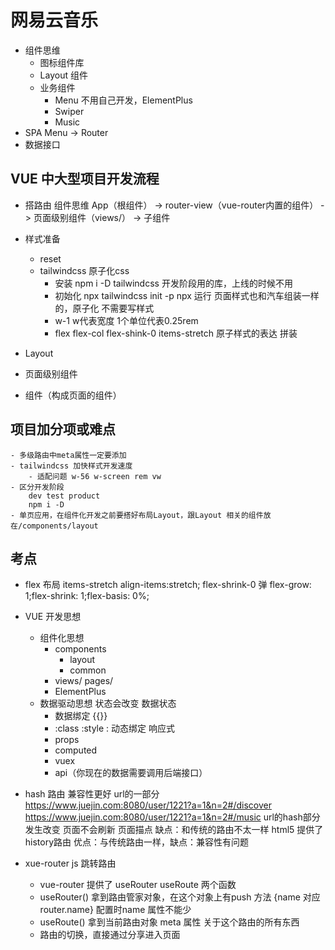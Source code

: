 # 网易云音乐

- 组件思维
    - 图标组件库
    - Layout 组件
    - 业务组件
        - Menu 不用自己开发，ElementPlus
        - Swiper
        - Music
- SPA
    Menu -> Router
- 数据接口

## VUE 中大型项目开发流程

- 搭路由    组件思维
    App（根组件） -> router-view（vue-router内置的组件） -> 页面级别组件（views/） -> 子组件

- 样式准备
    - reset 
    - tailwindcss 原子化css
        - 安装
        npm i -D tailwindcss 开发阶段用的库，上线的时候不用
        - 初始化
        npx tailwindcss init -p
        npx 运行
        页面样式也和汽车组装一样的，原子化 不需要写样式
        - w-1 w代表宽度 1个单位代表0.25rem
        - flex flex-col flex-shink-0 items-stretch 原子样式的表达 拼装

- Layout
- 页面级别组件
- 组件（构成页面的组件）

## 项目加分项或难点
    - 多级路由中meta属性一定要添加
    - tailwindcss 加快样式开发速度
        - 适配问题 w-56 w-screen rem vw
    - 区分开发阶段
        dev test product
        npm i -D
    - 单页应用，在组件化开发之前要搭好布局Layout，跟Layout 相关的组件放在/components/layout
## 考点
- flex 布局
    items-stretch align-items:stretch;
    flex-shrink-0
    弹 flex-grow: 1;flex-shrink: 1;flex-basis: 0%;
- VUE 开发思想
    - 组件化思想
        - components
            - layout
            - common
        - views/ pages/
        - ElementPlus
    - 数据驱动思想 状态会改变   数据状态
        - 数据绑定 {{}}
        - :class :style :  动态绑定 响应式
        - props 
        - computed
        - vuex
        - api（你现在的数据需要调用后端接口）
- hash 路由 兼容性更好 url的一部分
    https://www.juejin.com:8080/user/1221?a=1&n=2#/discover
    https://www.juejin.com:8080/user/1221?a=1&n=2#/music
    url的hash部分发生改变 页面不会刷新 页面描点
    缺点：和传统的路由不太一样
    html5 提供了history路由 优点：与传统路由一样，缺点：兼容性有问题

- xue-router js 跳转路由
    - vue-router 提供了 useRouter useRoute 两个函数
    - useRouter() 拿到路由管家对象，在这个对象上有push 方法
    {name 对应 router.name} 配置时name 属性不能少
    - useRoute() 拿到当前路由对象 meta 属性 关于这个路由的所有东西
    - 路由的切换，直接通过分享进入页面        